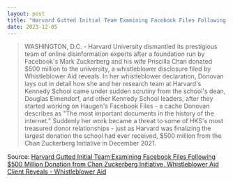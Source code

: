 ```yaml
---
layout: post
title: "Harvard Gutted Initial Team Examining Facebook Files Following $500 Million Donation from Chan Zuckerberg Initiative, Whistleblower Aid Client Reveals"
date: 2023-12-05
---
```


> WASHINGTON, D.C. - Harvard University dismantled its prestigious team of
online disinformation experts after a foundation run by Facebook's Mark
Zuckerberg and his wife Priscilla Chan donated $500 million to the
university, a whistleblower disclosure filed by Whistleblower Aid reveals.
In her whistleblower declaration, Donovan lays out in detail how she and
her research team at Harvard's Kennedy School came under sudden scrutiny
from the school's dean, Douglas Elmendorf, and other Kennedy School
leaders, after they started working on Haugen's Facebook Files - a cache
Donovan describes as "The most important documents in the history of the
internet." Suddenly her work became a threat to some of HKS's most
treasured donor relationships - just as Harvard was finalizing the largest
donation the school had ever received, $500 million from the Chan
Zuckerberg Initiative in December 2021.

Source: [Harvard Gutted Initial Team Examining Facebook Files Following
$500 Million Donation from Chan Zuckerberg Initiative, Whistleblower Aid
Client Reveals - Whistleblower Aid](
https://live-whistleblower-aid.pantheonsite.io/joan-donovan-press-release/)

